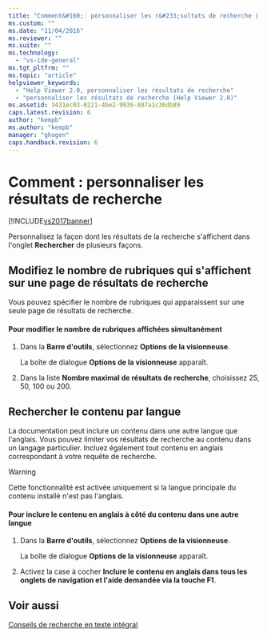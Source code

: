 ```yaml
---
title: "Comment&#160;: personnaliser les r&#233;sultats de recherche | Microsoft Docs"
ms.custom: ""
ms.date: "11/04/2016"
ms.reviewer: ""
ms.suite: ""
ms.technology: 
  - "vs-ide-general"
ms.tgt_pltfrm: ""
ms.topic: "article"
helpviewer_keywords: 
  - "Help Viewer 2.0, personnaliser les résultats de recherche"
  - "personnaliser les résultats de recherche (Help Viewer 2.0)"
ms.assetid: 3431ec03-0221-4be2-9936-887a1c36db89
caps.latest.revision: 6
author: "kempb"
ms.author: "kempb"
manager: "ghogen"
caps.handback.revision: 6
---
```

# Comment&#160;: personnaliser les r&#233;sultats de recherche
[!INCLUDE[vs2017banner](../code-quality/includes/vs2017banner.md)]

Personnalisez la façon dont les résultats de la recherche s'affichent dans l'onglet **Rechercher** de plusieurs façons.  
  
## Modifiez le nombre de rubriques qui s'affichent sur une page de résultats de recherche  
 Vous pouvez spécifier le nombre de rubriques qui apparaissent sur une seule page de résultats de recherche.  
  
#### Pour modifier le nombre de rubriques affichées simultanément  
  
1.  Dans la **Barre d'outils**, sélectionnez **Options de la visionneuse**.  
  
     La boîte de dialogue **Options de la visionneuse** apparaît.  
  
2.  Dans la liste **Nombre maximal de résultats de recherche**, choisissez 25, 50, 100 ou 200.  
  
## Rechercher le contenu par langue  
 La documentation peut inclure un contenu dans une autre langue que l'anglais.  Vous pouvez limiter vos résultats de recherche au contenu dans un langage particulier.  Incluez également tout contenu en anglais correspondant à votre requête de recherche.  
  
> [!WARNING]
>  Cette fonctionnalité est activée uniquement si la langue principale du contenu installé n'est pas l'anglais.  
  
#### Pour inclure le contenu en anglais à côté du contenu dans une autre langue  
  
1.  Dans la **Barre d'outils**, sélectionnez **Options de la visionneuse**.  
  
     La boîte de dialogue **Options de la visionneuse** apparaît.  
  
2.  Activez la case à cocher **Inclure le contenu en anglais dans tous les onglets de navigation et l'aide demandée via la touche F1**.  
  
## Voir aussi  
 [Conseils de recherche en texte intégral](../ide/full-text-search-tips.md)